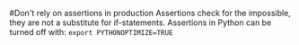 #Don't rely on assertions in production
Assertions check for the impossible, they are not a substitute for if-statements. Assertions in Python can be turned off with: ```export PYTHONOPTIMIZE=TRUE```

